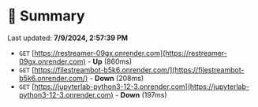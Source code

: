 # 📖 Summary
Last updated: **7/9/2024, 2:57:39 PM**

- `GET` [https://restreamer-09gx.onrender.com](https://restreamer-09gx.onrender.com) - **Up** (860ms)
- `GET` [https://filestreambot-b5k6.onrender.com/](https://filestreambot-b5k6.onrender.com/) - **Down** (208ms)
- `GET` [https://jupyterlab-python3-12-3.onrender.com](https://jupyterlab-python3-12-3.onrender.com) - **Down** (197ms)
